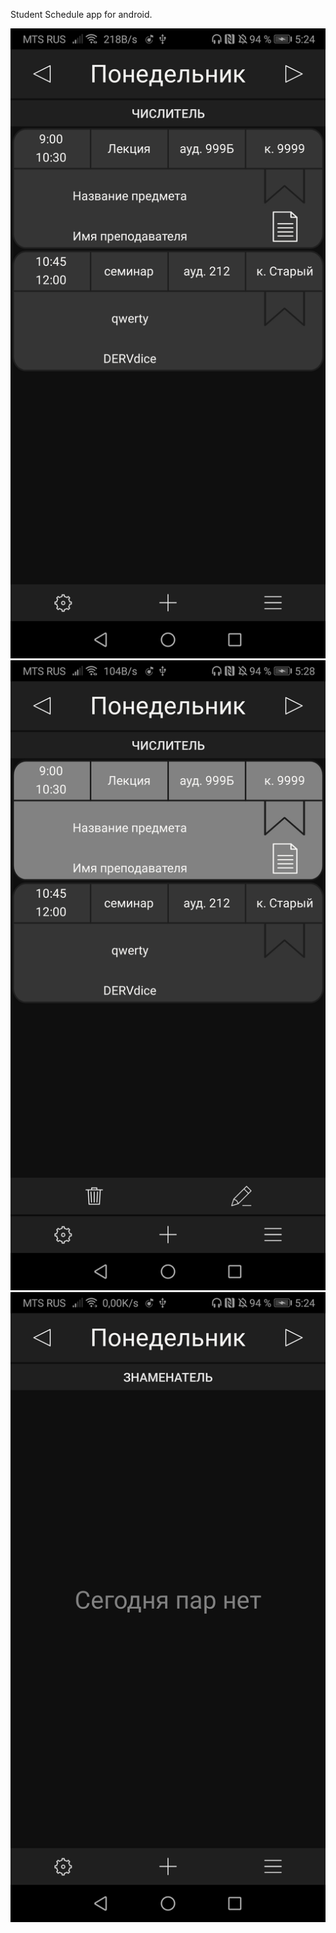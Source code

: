 Student Schedule app for android.

![Внешний вид приложения 1](https://github.com/DERVdice/Android_Schedule_App_v1/blob/master/chedule_app_preview_2.jpg)
![Внешний вид приложения 2](https://github.com/DERVdice/Android_Schedule_App_v1/blob/master/chedule_app_preview_1.jpg)
![Меню редактирования](https://github.com/DERVdice/Android_Schedule_App_v1/blob/master/chedule_app_preview_3.jpg)
